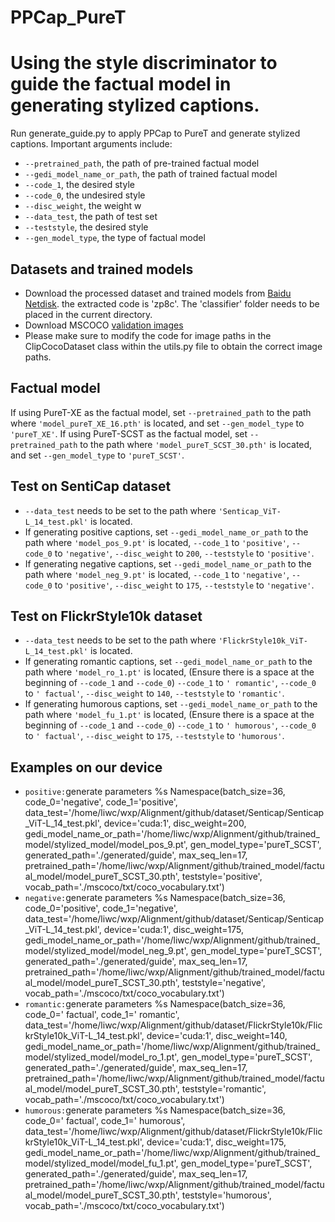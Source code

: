 # PPCap_PureT
# Using the style discriminator to guide the factual model in generating stylized captions.
Run generate_guide.py to apply PPCap to PureT and generate stylized captions.
Important arguments include:
* `--pretrained_path`, the path of pre-trained factual model
* `--gedi_model_name_or_path`, the path of trained factual model
* `--code_1`, the desired style
* `--code_0`, the undesired style
* `--disc_weight`, the weight w
* `--data_test`, the path of test set
* `--teststyle`, the desired style
* `--gen_model_type`, the type of factual model

## Datasets and trained models
* Download the processed dataset and trained models from [Baidu Netdisk](https://pan.baidu.com/s/1rBb8-4_lp2IfxJkEO0MmmA). the extracted code is 'zp8c'. The 'classifier' folder needs to be placed in the current directory.
* Download MSCOCO [validation images](http://images.cocodataset.org/zips/val2014.zip)
* Please make sure to modify the code for image paths in the ClipCocoDataset class within the utils.py file to obtain the correct image paths.


## Factual model
If using PureT-XE as the factual model, set `--pretrained_path` to the path where `'model_pureT_XE_16.pth'` is located, and set `--gen_model_type` to `'pureT_XE'`. If using PureT-SCST as the factual model, set `--pretrained_path` to the path where `'model_pureT_SCST_30.pth'` is located, and set `--gen_model_type` to `'pureT_SCST'`.

## Test on SentiCap dataset
* `--data_test` needs to be set to the path where `'Senticap_ViT-L_14_test.pkl'` is located.
* If generating positive captions, set `--gedi_model_name_or_path` to the path where `'model_pos_9.pt'` is located,  `--code_1` to `'positive'`, `--code_0` to `'negative'`, `--disc_weight` to `200`, `--teststyle` to `'positive'`.
* If generating negative captions, set `--gedi_model_name_or_path` to the path where `'model_neg_9.pt'` is located,  `--code_1` to `'negative'`, `--code_0` to `'positive'`, `--disc_weight` to `175`, `--teststyle` to `'negative'`.

## Test on FlickrStyle10k dataset
* `--data_test` needs to be set to the path where `'FlickrStyle10k_ViT-L_14_test.pkl'` is located.
* If generating romantic captions, set `--gedi_model_name_or_path` to the path where `'model_ro_1.pt'` is located, (Ensure there is a space at the beginning of `--code_1` and `--code_0`) `--code_1` to `' romantic'`, `--code_0` to `' factual'`, `--disc_weight` to `140`, `--teststyle` to `'romantic'`.
* If generating humorous captions, set `--gedi_model_name_or_path` to the path where `'model_fu_1.pt'` is located, (Ensure there is a space at the beginning of `--code_1` and `--code_0`) `--code_1` to `' humorous'`, `--code_0` to `' factual'`, `--disc_weight` to `175`, `--teststyle` to `'humorous'`.

## Examples on our device
* `positive:`generate parameters %s Namespace(batch_size=36, code_0='negative', code_1='positive', data_test='/home/liwc/wxp/Alignment/github/dataset/Senticap/Senticap_ViT-L_14_test.pkl', device='cuda:1', disc_weight=200, gedi_model_name_or_path='/home/liwc/wxp/Alignment/github/trained_model/stylized_model/model_pos_9.pt', gen_model_type='pureT_SCST', generated_path='./generated/guide', max_seq_len=17, pretrained_path='/home/liwc/wxp/Alignment/github/trained_model/factual_model/model_pureT_SCST_30.pth', teststyle='positive', vocab_path='./mscoco/txt/coco_vocabulary.txt')
* `negative:`generate parameters %s Namespace(batch_size=36, code_0='positive', code_1='negative', data_test='/home/liwc/wxp/Alignment/github/dataset/Senticap/Senticap_ViT-L_14_test.pkl', device='cuda:1', disc_weight=175, gedi_model_name_or_path='/home/liwc/wxp/Alignment/github/trained_model/stylized_model/model_neg_9.pt', gen_model_type='pureT_SCST', generated_path='./generated/guide', max_seq_len=17, pretrained_path='/home/liwc/wxp/Alignment/github/trained_model/factual_model/model_pureT_SCST_30.pth', teststyle='negative', vocab_path='./mscoco/txt/coco_vocabulary.txt')
* `romantic:`generate parameters %s Namespace(batch_size=36, code_0=' factual', code_1=' romantic', data_test='/home/liwc/wxp/Alignment/github/dataset/FlickrStyle10k/FlickrStyle10k_ViT-L_14_test.pkl', device='cuda:1', disc_weight=140, gedi_model_name_or_path='/home/liwc/wxp/Alignment/github/trained_model/stylized_model/model_ro_1.pt', gen_model_type='pureT_SCST', generated_path='./generated/guide', max_seq_len=17, pretrained_path='/home/liwc/wxp/Alignment/github/trained_model/factual_model/model_pureT_SCST_30.pth', teststyle='romantic', vocab_path='./mscoco/txt/coco_vocabulary.txt')
* `humorous:`generate parameters %s Namespace(batch_size=36, code_0=' factual', code_1=' humorous', data_test='/home/liwc/wxp/Alignment/github/dataset/FlickrStyle10k/FlickrStyle10k_ViT-L_14_test.pkl', device='cuda:1', disc_weight=175, gedi_model_name_or_path='/home/liwc/wxp/Alignment/github/trained_model/stylized_model/model_fu_1.pt', gen_model_type='pureT_SCST', generated_path='./generated/guide', max_seq_len=17, pretrained_path='/home/liwc/wxp/Alignment/github/trained_model/factual_model/model_pureT_SCST_30.pth', teststyle='humorous', vocab_path='./mscoco/txt/coco_vocabulary.txt')
